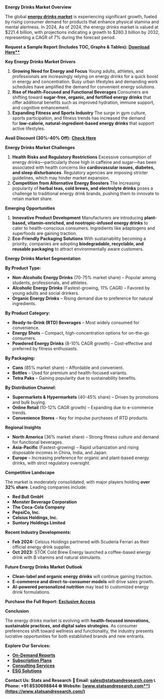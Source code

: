 ﻿**Energy Drinks Market Overview**

The global [**energy drinks market**](https://www.statsandresearch.com/report/40566-energy-drinks-market) is experiencing significant growth, fueled by rising consumer demand for products that enhance physical stamina and mental alertness. In 2024, As of 2024, the energy drinks market is valued at $221.4 billion, with projections indicating a growth to $280.3 billion by 2032, representing a CAGR of 7% during the forecast period.

**Request a Sample Report (Includes TOC, Graphs & Tables): [Download Here**](https://www.statsandresearch.com/request-sample/40566-energy-drinks-market)**

**Key Energy Drinks Market Drivers**

1. **Growing Need for Energy and Focus**
   Young adults, athletes, and professionals are increasingly relying on energy drinks for a quick boost in energy and concentration. Busy urban lifestyles and demanding work schedules have amplified the demand for convenient energy solutions.
1. **Rise of Health-Focused and Functional Beverages**
   Consumers are shifting toward **sugar-free, organic, and fortified energy drinks** that offer additional benefits such as improved hydration, immune support, and cognitive enhancement.
1. **Expanding Fitness and Sports Industry**
   The surge in gym culture, sports participation, and fitness trends has increased the demand for **low-calorie, natural-ingredient-based energy drinks** that support active lifestyles.

**Avail Discount (30%-40% Off):** [**Check Here**](https://www.statsandresearch.com/check-discount/40566-energy-drinks-market)

**Energy Drinks Market Challenges**

1. **Health Risks and Regulatory Restrictions**
   Excessive consumption of energy drinks—particularly those high in caffeine and sugar—has been associated with health concerns like **cardiovascular issues, diabetes, and sleep disturbances**. Regulatory agencies are imposing stricter guidelines, which may hinder market expansion.
1. **Competition from Alternative Energy Boosters**
   The increasing popularity of **herbal teas, cold brews, and electrolyte drinks** poses a challenge to traditional energy drink brands, pushing them to innovate to retain market share.

**Emerging Opportunities**

1. **Innovative Product Development**
   Manufacturers are introducing **plant-based, vitamin-enriched, and nootropic-infused energy drinks** to cater to health-conscious consumers. Ingredients like adaptogens and superfoods are gaining traction.
1. **Eco-Friendly Packaging Solutions**
   With sustainability becoming a priority, companies are adopting **biodegradable, recyclable, and reusable packaging** to attract environmentally aware customers.

**Energy Drinks Market Segmentation**

**By Product Type:**

- **Non-Alcoholic Energy Drinks** (70-75% market share) – Popular among students, professionals, and athletes.
- **Alcoholic Energy Drinks** (Fastest-growing, 11% CAGR) – Favored by young adults and social drinkers.
- **Organic Energy Drinks** – Rising demand due to preference for natural ingredients.

**By Product Category:**

- **Ready-to-Drink (RTD) Beverages** – Most widely consumed for convenience.
- **Energy Shots** – Compact, high-concentration options for on-the-go consumers.
- **Powdered Energy Drinks** (8-10% CAGR growth) – Cost-effective and preferred by fitness enthusiasts.

**By Packaging:**

- **Cans** (85% market share) – Affordable and convenient.
- **Bottles** – Used for premium and health-focused variants.
- **Tetra Paks** – Gaining popularity due to sustainability benefits.

**By Distribution Channel:**

- **Supermarkets & Hypermarkets** (40-45% share) – Driven by promotions and bulk buying.
- **Online Retail** (10-12% CAGR growth) – Expanding due to e-commerce trends.
- **Convenience Stores** – Key for impulse purchases of RTD products.

**Regional Insights**

- **North America** (36% market share) – Strong fitness culture and demand for functional beverages.
- **Asia-Pacific** (Fastest-growing) – Rapid urbanization and rising disposable incomes in China, India, and Japan.
- **Europe** – Increasing preference for organic and plant-based energy drinks, with strict regulatory oversight.

**Competitive Landscape**

The market is moderately consolidated, with major players holding **over 32% share**. Leading companies include:

- **Red Bull GmbH**
- **Monster Beverage Corporation**
- **The Coca-Cola Company**
- **PepsiCo, Inc.**
- **Celsius Holdings, Inc.**
- **Suntory Holdings Limited**

**Recent Industry Developments:**

- **Feb 2024:** Celsius Holdings partnered with Scuderia Ferrari as their official energy drink supplier.
- **Oct 2023:** STŌK Cold Brew Energy launched a coffee-based energy drink with B vitamins and natural stimulants.

**Future Energy Drinks Market Outlook**

- **Clean-label and organic energy drinks** will continue gaining traction.
- **E-commerce and direct-to-consumer models** will drive sales growth.
- **AI-powered personalized nutrition** may lead to customized energy drink formulations.

**Purchase the Full Report:** [**Exclusive Access**](https://www.statsandresearch.com/enquire-before/40566-energy-drinks-market)

**Conclusion**

The energy drinks market is evolving with **health-focused innovations, sustainable practices, and digital sales strategies**. As consumer preferences shift toward wellness and functionality, the industry presents lucrative opportunities for both established brands and new entrants.

**Explore Our Services:**

- [**On-Demand Reports**](https://www.statsandresearch.com/on-demand-reports)
- [**Subscription Plans**](https://www.statsandresearch.com/subscription-plans)
- [**Consulting Services**](https://www.statsandresearch.com/consulting-services)
- [**ESG Solutions**](https://www.statsandresearch.com/esg-solutions)

**Contact Us:**
**Stats and Research**
**📧 Email: [sales@statsandresearch.com](https://mailto:sales@statsandresearch.com/)
📞 Phone: +91 8530698844
🌐 Website: [www.statsandresearch.com**](https://www.statsandresearch.com/)**
